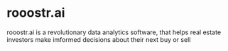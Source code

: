 # rooostr.ai

rooostr.ai is a revolutionary data analytics software, that helps real estate investors make imformed decisions about their next buy or sell

